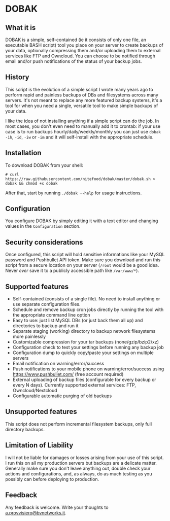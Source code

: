 # DOBAK

## What it is
DOBAK is a simple, self-contained (ie it consists of only one file, an executable BASH script) tool you place on your server to create backups of your data, optionally compressing them and/or uploading them to external services like FTP and Owncloud. You can choose to be notified through email and/or push notifications of the status of your backup jobs.

## History
This script is the evolution of a simple script I wrote many years ago to perform rapid and painless backups of DBs and filesystems across many servers. It's not meant to replace any more featured backup systems, it's a tool for when you need a single, versatile tool to make simple backups of your data.

I like the idea of not installing anything if a simple script can do the job.
In most cases, you don't even need to manually add it to crontab: if your use case is to run backups hourly/daily/weekly/monthly you can just use `dobak -ih`, `-id`, `-iw` or `-im` and it will self-install with the appropriate schedule.

## Installation
To download DOBAK from your shell:
```
# curl https://raw.githubusercontent.com/nitefood/dobak/master/dobak.sh > dobak && chmod +x dobak
```
After that, start by running `./dobak --help` for usage instructions.

## Configuration
You configure DOBAK by simply editing it with a text editor and changing values in the `Configuration` section.

## Security considerations
Once configured, this script will hold sensitive informations like your MySQL password and Pushbullet API token. Make sure you download and run this script from a secure location on your server (`/root` would be a good idea. Never *ever* save it to a publicly accessible path like `/var/www/*`).

## Supported features
* Self-contained (consists of a single file). No need to install anything or use separate configuration files.
* Schedule and remove backup cron jobs directly by running the tool with the appropriate command line option
* Easy to use: just list MySQL DBs (or just back them all up) and directories to backup and run it
* Separate staging (working) directory to backup network filesystems more painlessly
* Customizable compression for your tar backups (none/gzip/bzip2/xz)
* Configuration check to test your settings before running any backup job
* Configuration dump to quickly copy/paste your settings on multiple servers
* Email notification on warning/error/success
* Push notifications to your mobile phone on warning/error/success using https://www.pushbullet.com/ (free account required)
* External uploading of backup files (configurable for every backup or every N days). Currently supported external services: FTP, Owncloud/Nextcloud
* Configurable automatic purging of old backups

## Unsupported features
This script does not perform incremental filesystem backups, only full directory backups.

## Limitation of Liability
I will not be liable for damages or losses arising from your use of this script. I run this on all my production servers but backups are a delicate matter. Generally make sure you don't leave anything out, double check your actions and configurations, and, as always, do as much testing as you possibly can before deploying to production.

## Feedback
Any feedback is welcome. Write your thoughts to a.provvisiero@bvnetworks.it.
